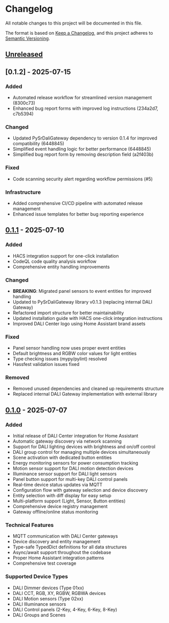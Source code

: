 # Changelog

All notable changes to this project will be documented in this file.

The format is based on [Keep a Changelog](https://keepachangelog.com/en/1.0.0/),
and this project adheres to [Semantic Versioning](https://semver.org/spec/v2.0.0.html).

## [Unreleased]

## [0.1.2] - 2025-07-15

### Added

- Automated release workflow for streamlined version management (8300c73)
- Enhanced bug report forms with improved log instructions (234a2d7, c7b5394)

### Changed

- Updated PySrDaliGateway dependency to version 0.1.4 for improved compatibility (6448845)
- Simplified event handling logic for better performance (6448845)
- Simplified bug report form by removing description field (a2f403b)

### Fixed

- Code scanning security alert regarding workflow permissions (#5)

### Infrastructure

- Added comprehensive CI/CD pipeline with automated release management
- Enhanced issue templates for better bug reporting experience

## [0.1.1] - 2025-07-10

### Added

- HACS integration support for one-click installation
- CodeQL code quality analysis workflow
- Comprehensive entity handling improvements

### Changed

- **BREAKING**: Migrated panel sensors to event entities for improved handling
- Updated to PySrDaliGateway library v0.1.3 (replacing internal DALI Gateway)
- Refactored import structure for better maintainability
- Updated installation guide with HACS one-click integration instructions
- Improved DALI Center logo using Home Assistant brand assets

### Fixed

- Panel sensor handling now uses proper event entities
- Default brightness and RGBW color values for light entities
- Type checking issues (mypy/pylint) resolved
- Hassfest validation issues fixed

### Removed

- Removed unused dependencies and cleaned up requirements structure
- Replaced internal DALI Gateway implementation with external library

## [0.1.0] - 2025-07-07

### Added

- Initial release of DALI Center integration for Home Assistant
- Automatic gateway discovery via network scanning
- Support for DALI lighting devices with brightness and on/off control
- DALI group control for managing multiple devices simultaneously
- Scene activation with dedicated button entities
- Energy monitoring sensors for power consumption tracking
- Motion sensor support for DALI motion detection devices
- Illuminance sensor support for DALI light sensors
- Panel button support for multi-key DALI control panels
- Real-time device status updates via MQTT
- Configuration flow with gateway selection and device discovery
- Entity selection with diff display for easy setup
- Multi-platform support (Light, Sensor, Button entities)
- Comprehensive device registry management
- Gateway offline/online status monitoring

### Technical Features

- MQTT communication with DALI Center gateways
- Device discovery and entity management
- Type-safe TypedDict definitions for all data structures
- Async/await support throughout the codebase
- Proper Home Assistant integration patterns
- Comprehensive test coverage

### Supported Device Types

- DALI Dimmer devices (Type 01xx)
- DALI CCT, RGB, XY, RGBW, RGBWA devices
- DALI Motion sensors (Type 02xx)
- DALI Illuminance sensors
- DALI Control panels (2-Key, 4-Key, 6-Key, 8-Key)
- DALI Groups and Scenes

[Unreleased]: https://github.com/maginawin/ha-dali-center/compare/v0.1.1...HEAD
[0.1.1]: https://github.com/maginawin/ha-dali-center/compare/v0.1.0...v0.1.1
[0.1.0]: https://github.com/maginawin/ha-dali-center/releases/tag/v0.1.0
